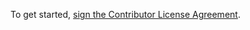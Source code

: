 To get started, <a href="https://www.clahub.com/agreements/Civcraft/RedditAssociationBot">sign the Contributor License Agreement</a>.
